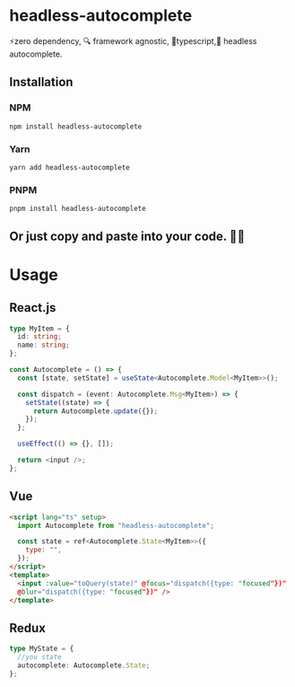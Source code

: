 # headless-autocomplete

⚡️zero dependency, 🔍 framework agnostic, 💪typescript,🧠 headless autocomplete.

## Installation

### NPM

```shell
npm install headless-autocomplete
```

### Yarn

```shell
yarn add headless-autocomplete
```

### PNPM

```shell
pnpm install headless-autocomplete
```

## Or just copy and paste into your code. 🤷‍♂️

# Usage

## React.js

```ts
type MyItem = {
  id: string;
  name: string;
};

const Autocomplete = () => {
  const [state, setState] = useState<Autocomplete.Model<MyItem>>();

  const dispatch = (event: Autocomplete.Msg<MyItem>) => {
    setState((state) => {
      return Autocomplete.update({});
    });
  };

  useEffect(() => {}, []);

  return <input />;
};
```

## Vue

```html
<script lang="ts" setup>
  import Autocomplete from "headless-autocomplete";

  const state = ref<Autocomplete.State<MyItem>>({
    type: "",
  });
</script>
<template>
  <input :value="toQuery(state)" @focus="dispatch({type: "focused"})"
  @blur="dispatch({type: "focused"})" />
</template>
```

## Redux

```ts
type MyState = {
  //you state
  autocomplete: Autocomplete.State;
};
```

